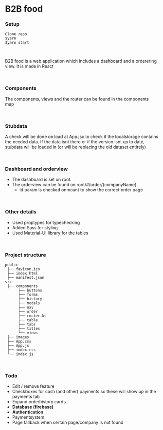 # B2B food

### Setup
```
Clone repo
$yarn
$yarn start
```
<br />

B2B food is a web application which includes a dashboard and a orderering view. It is made in React 

<br />

### Components
The components, views and the router can be found in the components map

<br />

### Stubdata
A check will be done on load at App.jsx to check if the localstorage contains the needed data. If the data isnt there or if the version isnt up to date, stubdata will be loaded in (or will be replacing the old dataset entirely) 

<br />

### Dashboard and orderview
- The dashboard is set on root. 
- The orderview can be found on root/#/order/{companyName}
  - Id param is checked onmount to show the correct order page
<br />

### Other details
* Used proptypes for typechecking
* Added Sass for styling
* Used Material-UI library for the tables
<br />

### Project structure
```
public
 ├── favicon.ico
 ├── index.html
 ├── manifest.json
src
 ├── components
      ├── buttons
      ├── forms
      ├── history
      ├── modals
      ├── nav
      ├── order
      ├── router.ks
      ├── table
      ├── tabs
      ├── titles
      └── views
 ├── images
 ├── App.css
 ├── App.js
 ├── index.css
 └── index.js
```

<br />

### Todo
- Edit / remove feature
- Checkboxes for cash (and other) payments so these will show up in the payments tab
- Expand orderhistory cards
- **Database (firebase)**
- **Authentication**
- Paymentsystem
- Page fallback when certain page/company is not found
